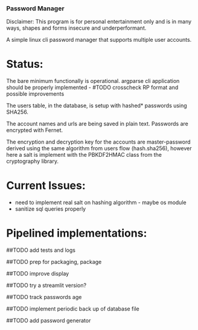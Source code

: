 ### Password Manager
Disclaimer: This program is for personal entertainment only and is in many ways,
shapes and forms insecure and underperformant.

A simple linux cli password manager that supports multiple user accounts.

# Status:

The bare minimum functionally is operational.
argparse cli application should be properly implemented - #TODO crosscheck RP format and possible improvements

The users table, in the database, is setup with hashed* passwords using SHA256.

The account names and urls are being saved in plain text. Passwords are encrypted with Fernet.

The encryption and decryption key for the accounts are master-password derived using the same
algorithm from users flow (hash.sha256), however here a salt is implement with the PBKDF2HMAC class from
the cryptography library.

# Current Issues:

- need to implement real salt on hashing algorithm - maybe os module
- sanitize sql queries properly

# Pipelined implementations:

##TODO add tests and logs

##TODO prep for packaging, package

##TODO improve display

##TODO try a streamlit version?

##TODO track passwords age

##TODO implement periodic back up of database file

##TODO add password generator
